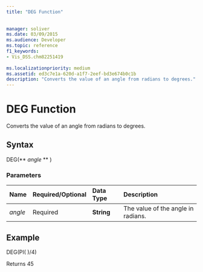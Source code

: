 ```yaml
---
title: "DEG Function"
 
 
manager: soliver
ms.date: 03/09/2015
ms.audience: Developer
ms.topic: reference
f1_keywords:
- Vis_DSS.chm82251419
 
ms.localizationpriority: medium
ms.assetid: ed3c7e1a-620d-a1f7-2eef-bd3e674b0c1b
description: "Converts the value of an angle from radians to degrees."
---
```


# DEG Function

Converts the value of an angle from radians to degrees.
  
## Syntax

DEG(** *angle* ** ) 
  
### Parameters

|**Name**|**Required/Optional**|**Data Type**|**Description**|
|:-----|:-----|:-----|:-----|
| _angle_ <br/> |Required  <br/> |**String** <br/> |The value of the angle in radians.  <br/> |
   
## Example

DEG(PI( )/4) 
  
Returns 45 
  

